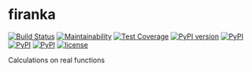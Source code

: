 # firanka

[![Build Status](https://travis-ci.org/smok-serwis/firanka.svg)](https://travis-ci.org/smok-serwis/firanka)
[![Maintainability](https://api.codeclimate.com/v1/badges/97a30fdc35e61f8d7c86/maintainability)](https://codeclimate.com/github/smok-serwis/firanka/maintainability)
[![Test Coverage](https://api.codeclimate.com/v1/badges/97a30fdc35e61f8d7c86/test_coverage)](https://codeclimate.com/github/smok-serwis/firanka/test_coverage)
[![PyPI version](https://badge.fury.io/py/firanka.svg)](https://badge.fury.io/py/firanka)
[![PyPI](https://img.shields.io/pypi/pyversions/firanka.svg)]()
[![PyPI](https://img.shields.io/pypi/implementation/firanka.svg)]()
[![PyPI](https://img.shields.io/pypi/wheel/firanka.svg)]()
[![license](https://img.shields.io/github/license/mashape/apistatus.svg)]()

Calculations on real functions
